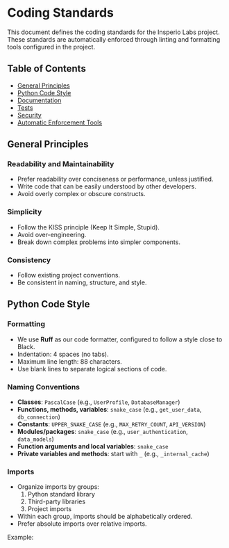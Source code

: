 # Coding Standards

This document defines the coding standards for the Insperio Labs project. These standards are automatically enforced through linting and formatting tools configured in the project.

## Table of Contents

- [General Principles](#general-principles)
- [Python Code Style](#python-code-style)
- [Documentation](#documentation)
- [Tests](#tests)
- [Security](#security)
- [Automatic Enforcement Tools](#automatic-enforcement-tools)

## General Principles

### Readability and Maintainability

- Prefer readability over conciseness or performance, unless justified.
- Write code that can be easily understood by other developers.
- Avoid overly complex or obscure constructs.

### Simplicity

- Follow the KISS principle (Keep It Simple, Stupid).
- Avoid over-engineering.
- Break down complex problems into simpler components.

### Consistency

- Follow existing project conventions.
- Be consistent in naming, structure, and style.

## Python Code Style

### Formatting

- We use **Ruff** as our code formatter, configured to follow a style close to Black.
- Indentation: 4 spaces (no tabs).
- Maximum line length: 88 characters.
- Use blank lines to separate logical sections of code.

### Naming Conventions

- **Classes**: `PascalCase` (e.g., `UserProfile`, `DatabaseManager`)
- **Functions, methods, variables**: `snake_case` (e.g., `get_user_data`, `db_connection`)
- **Constants**: `UPPER_SNAKE_CASE` (e.g., `MAX_RETRY_COUNT`, `API_VERSION`)
- **Modules/packages**: `snake_case` (e.g., `user_authentication`, `data_models`)
- **Function arguments and local variables**: `snake_case`
- **Private variables and methods**: start with `_` (e.g., `_internal_cache`)

### Imports

- Organize imports by groups:
  1. Python standard library
  2. Third-party libraries
  3. Project imports
- Within each group, imports should be alphabetically ordered.
- Prefer absolute imports over relative imports.

Example:
